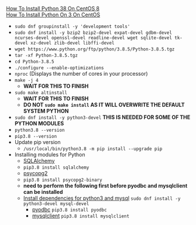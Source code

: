 [How To Install Python 38 On CentOS 8](https://linuxize.com/post/how-to-install-python-3-8-on-centos-8/)<br />
[How To Install Python On 3 On CentOS](https://computingforgeeks.com/how-to-install-python-on-3-on-centos/)
* `sudo dnf groupinstall -y 'development tools'`
* `sudo dnf install -y bzip2 bzip2-devel expat-devel gdbm-devel ncurses-devel openssl-devel readline-devel wget sqlite-devel tk-devel xz-devel zlib-devel libffi-devel`
* `wget https://www.python.org/ftp/python/3.8.5/Python-3.8.5.tgz`
* `tar -xf Python-3.8.5.tgz`
* `cd Python-3.8.5`
* `./configure --enable-optimizations`
* `nproc` (Displays the number of cores in your processor)
* `make -j 4`
  * **WAIT FOR THIS TO FINISH**
* `sudo make altinstall`
  * **WAIT FOR THIS TO FINISH**
  * **DO NOT `sudo make install` AS IT WILL OVERWRITE THE DEFAULT SYSTEM PYTHON**
* `sudo dnf install -y python3-devel` **THIS IS NEEDED FOR SOME OF THE PYTHON MODULES**
* `python3.8 --version`
* `pip3.8 --version`
* Update pip version
  * `/usr/local/bin/python3.8 -m pip install --upgrade pip`
* Installing modules for Python
  * [SQLAlchemy](https://pypi.org/project/SQLAlchemy/)
  * `pip3.8 install sqlalchemy`
  * [psycopg2](https://pypi.org/project/psycopg2/)
  * `pip3.8 install psycopg2-binary`
  * **need to perform the following first before pyodbc and mysqlclient can be installed**
  * [Install dependencies for python3 and mysql](https://stackoverflow.com/questions/21530577/fatal-error-python-h-no-such-file-or-directory)
  `sudo dnf install -y python3-devel mysql-devel`
    * [pyodbc](https://pypi.org/project/pyodbc/)
    `pip3.8 install pyodbc`
    * [mysqlclient](https://pypi.org/project/mysqlclient/)
    `pip3.8 install mysqlclient`
